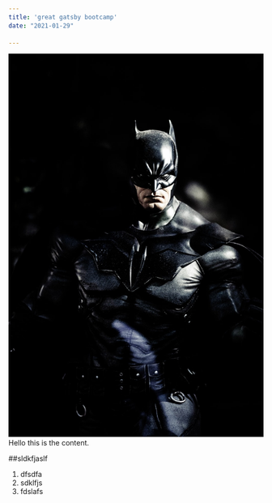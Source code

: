 ```yaml
---
title: 'great gatsby bootcamp'
date: "2021-01-29" 

---
```


![Batman](./batman.jpeg)
Hello this is the content. 


##sldkfjaslf
1. dfsdfa
2. sdklfjs
3. fdslafs